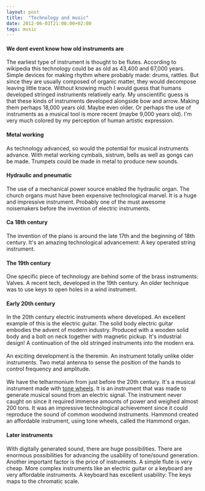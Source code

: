 ```yaml
---
layout: post
title:  "Technology and music"
date: 2012-06-03T21:08:00+02:00
tags: music
---
```


<h4>
We dont event know how old instruments are </h4>
The earliest type of instrument is thought to be flutes. According to wikipedia this technology could be as old as 43,400 and 67,000 years. Simple devices for making rhythm where probably made: drums, rattles. But since they are usually composed of organic matter, they would decompose leaving little trace. Without knowing much I would guess that humans developed stringed instruments relatively early. My unscientific guess is that these kinds of instruments developed alongside bow and arrow. Making them perhaps 18,000 years old. Maybe even older. Or perhaps the use of instruments as a musical tool is more recent (maybe 9,000 years old). I'm very much colored by my perception of human artistic expression.<h4>
Metal working</h4>
<div>
<div>
As technology advanced, so would the potential for musical instruments advance. With metal working cymbals, sistrum, bells as well as gongs can be made. Trumpets could be made in metal to produce new sounds.</div>
<div>
<h4>
Hydraulic and pneumatic</h4>
<div>
The use of a mechanical power source enabled the hydraulic organ. The church organs must have been expensive technological marvel. It is a huge and impressive instrument. Probably one of the must awesome noisemakers before the invention of electric instruments.</div>
<h4>
Ca 18th century</h4>
<div>
The invention of the piano is around the late 17th and the beginning of 18th century. It's an amazing technological advancement: A key operated string instrument.</div>
<h4>
The 19th century</h4>
<div>
One specific piece of technology are behind some of the brass instruments: Valves. A recent tech, developed in the 19th century. An older technique was to use keys to open holes in a wind instrument.</div>
<h4>
Early 20th century</h4>
<div>
In the 20th century electric instruments where developed. An excellent example of this is the electric guitar. The solid body electric guitar embodies the advent of modern industry. Produced with a wooden solid body and a bolt on neck together with magnetic pickup. It's industrial design! A continuation of the old stringed instruments into the modern era.</div>
</div>
<div>
<br>
</div>
<div>
An exciting development is the theremin. An instrument totally unlike older instruments. Two metal antenna to sense the position of the hands to control frequency and amplitude. </div>
<div>
<br>
</div>
<div>
We have the telharmonium from just before the 20th century. It's a musical instrument made with <a href="http://en.wikipedia.org/wiki/Tonewheel">tone wheels</a>. It is an instrument that was made to generate musical sound from an electric signal. The instrument never caught on since it required immense amounts of power and weighed almost 200 tons. It was an impressive technological achievement since it could reproduce the sound of common woodwind instruments. Hammond created an affordable instrument, using tone wheels, called the Hammond organ.</div>
</div>
<h4>
Later instruments</h4>
<div>
With digitally generated sound, there are huge possibilities. There are enormous possibilities for advancing the usability of tone/sound generation. Another important factor is the price of instruments. A simple flute is very cheap. More complex instruments like an electric guitar or a keyboard are very affordable instruments. A keyboard has excellent usability: The keys maps to the chromatic scale. </div>
<div style="clear: both;"></div>